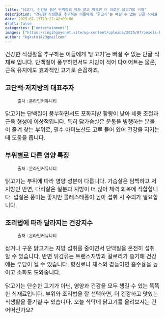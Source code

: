 ```yaml
---
title: "닭고기, 건강을 품은 단백질의 왕좌 알고 먹으면 더 이로운 닭고기의 비밀"
description: "건강한 식생활을 추구하는 이들에게 ‘닭고기’는 빠질 수 없는 단골 식재료 입니다. 단백질이 풍부하면서도 지방이 적어 다이어트는 물론, 근육 유지에도 효과적인 고기로 손꼽히죠."
date: 2025-07-13T23:22:42+09:00
draft: false
categories: ["entertainment"]
images: ["https://ingihgoyonet.site/wp-content/uploads/2025/07/pexels-harry-dona-2338407-4-1024x683.jpg", "https://ingihgoyonet.site/wp-content/uploads/2025/07/pexels-pixabay-60616-1024x683.jpg", "https://ingihgoyonet.site/wp-content/uploads/2025/07/pexels-owpictures-106343-2-1024x575.jpg"]
author: "kgkstn1423gmailcom"
---
```


<p style="font-size:18px">건강한 식생활을 추구하는 이들에게 ‘닭고기’는 빠질 수 없는 단골 식재료 입니다. 단백질이 풍부하면서도 지방이 적어 다이어트는 물론, 근육 유지에도 효과적인 고기로 손꼽히죠.</p> <h2 >고단백·저지방의 대표주자</h2> <figure ><img src="https://ingihgoyonet.site/wp-content/uploads/2025/07/pexels-harry-dona-2338407-4-1024x683.jpg" alt="" style="aspect-ratio:16/9;object-fit:cover"/><figcaption >출처 : 온라인커뮤니티</figcaption></figure> <p style="font-size:18px">닭고기는 단백질이 풍부하면서도 포화지방 함량이 낮아 체중 조절과 근육 형성에 이상적입니다. 특히 닭가슴살은 운동을 병행하는 분들이 즐겨 찾는 부위로, 필수 아미노산도 고루 들어 있어 건강을 지키는 데 도움을 줍니다.</p> <h2 >부위별로 다른 영양 특징</h2> <figure ><img src="https://ingihgoyonet.site/wp-content/uploads/2025/07/pexels-pixabay-60616-1024x683.jpg" alt="" style="aspect-ratio:16/9;object-fit:cover"/><figcaption >출처 : 온라인커뮤니티</figcaption></figure> <p style="font-size:18px">닭고기는 부위에 따라 영양 성분이 다릅니다. 가슴살은 담백하고 저지방인 반면, 다리살은 철분과 지방이 더 많아 체력 회복에 적합합니다. 껍질은 풍미는 좋지만 콜레스테롤이 높아 섭취 시 주의가 필요합니다.</p> <h2 >조리법에 따라 달라지는 건강지수</h2> <figure ><img src="https://ingihgoyonet.site/wp-content/uploads/2025/07/pexels-owpictures-106343-2-1024x575.jpg" alt="" style="aspect-ratio:16/9;object-fit:cover"/><figcaption >출처 : 온라인커뮤니티</figcaption></figure> <p style="font-size:18px">삶거나 구운 닭고기는 지방 섭취를 줄이면서 단백질을 온전히 섭취할 수 있습니다. 반면 튀김류는 트랜스지방과 칼로리가 증가해 건강에는 부담이 될 수 있습니다. 향신료나 채소와 곁들이면 흡수율을 높이고 소화도 도와줍니다.</p> <p style="font-size:18px">닭고기는 단순한 고기가 아닌, 영양과 건강을 모두 챙길 수 있는 똑똑한 식재료입니다. 부위와 조리법을 잘 선택하면, 더 건강하고 맛있는 식생활을 즐기실 수 있습니다. 오늘 식탁에 닭고기를 올려보시는 건 어떠신가요?</p>